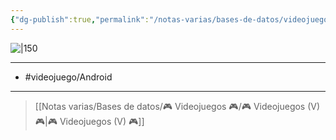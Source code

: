 ```yaml
---
{"dg-publish":true,"permalink":"/notas-varias/bases-de-datos/videojuegos/v-rust-bucket/"}
---
```



![|150](https://images.igdb.com/igdb/image/upload/t_cover_big/co4gb0.jpg)

---

- #videojuego/Android 

---

> [[Notas varias/Bases de datos/🎮 Videojuegos 🎮/🎮 Videojuegos (V) 🎮\|🎮 Videojuegos (V) 🎮]]